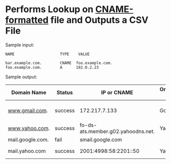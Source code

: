 # Performs Lookup on [CNAME-formatted](https://en.wikipedia.org/wiki/CNAME_record) file and Outputs a CSV File #

Sample input:
```text
NAME                    TYPE    VALUE

bar.example.com.        CNAME  foo.example.com.
foo.example.com.        A      192.0.2.23
```


Sample output:

|Domain Name|Status|IP or CNAME|Organization Name|ISP|AS Number|City|State|Country|Zip Code|
|-----------|------|-----------|-----------------|---|---------|----|-----|-------|--------|
|www.gmail.com.|success|172.217.7.133|Google|Google|AS15169 Google LLC|McDonough|Georgia|United States|30253|
|www.yahoo.com.|success|fo-ds-ats.member.g02.yahoodns.net.|Yahoo|Inktomi Corporation|AS36647 Yahoo|Sunnyvale|California|United States|	
|mail.google.com.|fail|smail.google.com|						
|mail.yahoo.com|success|2001:4998:58:2201::50|Yahoo!|Yahoo!|AS26101 Yahoo!|Sunnyvale|California|United States|

